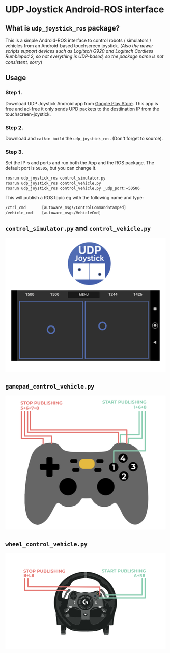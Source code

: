 # UDP Joystick Android-ROS interface 

## What is `udp_joystick_ros` package?
This is a simple Android-ROS interface to control robots / simulators / vehicles from an Android-based touchscreen joystick. (*Also the newer scripts support devices such as Logitech G920 and Logitech Cordless Rumblepad 2, so not everything is UDP-based, so the package name is not consistent, sorry*)
## Usage
### Step 1.
Download UDP Joystick Android app from [Google Play Store](https://play.google.com/store/apps/details?id=com.denods.udpjoystick&hl=en&gl=US). This app is free and ad-free it only sends UPD packets to the destiination IP from the touchscreen-joystick.
### Step 2.
Download and `catkin build` the `udp_joystick_ros`. (Don't forget to source).
### Step 3.
Set the IP-s and ports and run both the App and the ROS package. The default port is `50505`, but you can change it.
```
rosrun udp_joystick_ros control_simulator.py
rosrun udp_joystick_ros control_vehicle.py
rosrun udp_joystick_ros control_vehicle.py _udp_port:=50506
```
This will publish a ROS topic eg with the following name and type:
```
/ctrl_cmd       [autoware_msgs/ControlCommandStamped]
/vehicle_cmd    [autoware_msgs/VehicleCmd]
```

## `control_simulator.py` and `control_vehicle.py`
![](img/udp01.svg)

## `gamepad_control_vehicle.py`

![](img/joy01.svg)

## `wheel_control_vehicle.py`

![](img/wheel01.svg)